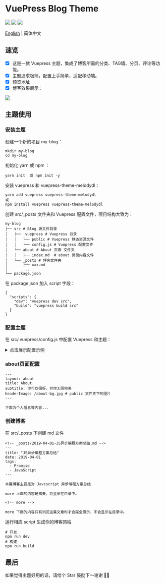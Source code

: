 # VuePress Blog Theme 

[![](https://img.shields.io/circleci/build/github/youdeliang/vuepress-theme-melodydl)](https://circleci.com/gh/youdeliang/vuepress-theme-melodydl)
[![](https://img.shields.io/npm/v/vuepress-theme-melodydl)](https://www.npmjs.com/package/vuepress-theme-melodydl)
[![](https://img.shields.io/github/license/youdeliang/vuepress-theme-melodydl)](https://github.com/youdeliang/vuepress-theme-melodydl/blob/master/LICENSE)

[English](./README.md) | 简体中文

## 速览
- [x]  这是一款 Vuepress 主题，集成了博客所需的分类、TAG墙、分页、评论等功能。
- [x]  主题追求极简，配置上手简单，适配移动端。
- [x] [预览地址](https://www.ydlcq.cn/)
- [x] 博客效果展示：

![](https://user-gold-cdn.xitu.io/2020/5/2/171d4a46cd1c4caf?w=599&h=287&f=gif&s=1994152)
## 主题使用

### 安装主题
创建一个新的项目 my-blog：
```
mkdir my-blog
cd my-blog
```
初始化 yarn 或 npm ：

```
yarn init  或 npm init -y
```
安装 vuepress 和 vuepress-theme-melodydl：

```
yarn add vuepress vuepress-theme-melodydl
或
npm install vuepress vuepress-theme-melodydl
```
创建 src/_posts 文件夹和 Vuepress 配置文件，项目结构大致为：

```
my-blog
├── src # Blog 源文件目录
│   ├── .vuepress # Vuepress 目录
│   │   └── public # Vuepress 静态资源文件
│   │   └── config.js # Vuepress 配置文件
│   └── about # About 页面 文件夹
│   │   ├── index.md  # about 页面内容文件
│   └── _posts # 博客文件夹
│       ├── xxx.md
│       ...
└── package.json
```

在 package.json 加入 script 字段：

```
{
  "scripts": {
    "dev": "vuepress dev src",
    "build": "vuepress build src"
  }
}
```

### 配置主题
在 src/.vuepress/config.js 中配置 Vuepress 和主题：


<details>
  <summary>点击展示配置示例</summary>

    module.exports = {
        // 网站 Title
          title: 'Top 的博客 ｜ Top Blog',
          
          // 网站描述
          description: '个人博客',
          
          // 网站 favicon 图标设置等
          head: [
            ['link', { rel: 'icon', href: '/favicon.ico' }],
            ['meta', { name: 'viewport', content: 'width=device-width,initial-scale=1,user-scalable=no' }]
          ],
          
          // 使用的主题
          theme: 'melodydl',
          
          // 主题配置
          themeConfig: {
            title: 'Top Blog',

        // 个人信息（没有或不想设置的，删掉对应字段即可）
        personalInfo: {
        
        // 名称
          name: 'melodydl',
          
          // 头像 public文件夹下
          avatar: '/avatar-top.jpeg',
          
          // 头部背景图
          headerBackgroundImg: '/avatar-bg.jpeg',
          
          // 个人简介 (支持 HTML)
          description: 'In me the tiger sniffs the rose<br/>心有猛虎，细嗅蔷薇',
          
           // 电子邮箱
          email: 'facecode@foxmail.com',
          
          // 所在地
          location: 'Shanghai, China'
        },
        // 顶部导航栏内容
        nav: [ 
          {text: 'HOME', link: '/' },
          {text: 'ABOUT', link: '/about/'},
          {text: 'TAGS', link: '/tags/'}      
        ],
        
        // 首页头部标题背景图设置，图片直接放在 public 文件夹下
        header: {
          home: {
            title: 'Top Blog', 
            subtitle: '好好生活，慢慢相遇', 
            headerImage: '/home-bg.jpeg'
          },
          
          // tag页面头部标题背景图设置，图片直接放在 public 文件夹下
          tags: {
            title: 'Tags', 
            subtitle: '遇见你花光了我所有的运气', 
            headerImage: '/tags-bg.jpg'
          },
          
          // 文章详情头部背景图
          postHeaderImg: '/post-bg.jpeg',
        },
        
        // 社交平台帐号信息 
        sns: {
          // 简书账号和链接
          "jianshu": { 
            account: "jianshu", 
            link: "https://www.jianshu.com/u/5dddaee8f351", 
          },
          
          // 新浪 账号和链接
          "weibo": { 
            account: "",
            link: ""
          },
          
          // 知乎 帐号和链接
          "zhihu": { 
            account: "zhihu",
            link: "https://www.zhihu.com/people/sheng-tang-de-xing-kong"
          },
          
          // Github 帐号和链接
          "github": { 
            account: "github",
            link: "https://github.com/youdeliang"
          }
        },
        // 底部 footer 的相关设置 
        footer: {
          // gitbutton  配置
          gitbtn: {
            // 仓库地址
            repository: "https://ghbtns.com/github-btn.html?user=youdeliang&repo=vuepress-theme-top&type=star&count=true",
            frameborder: 0,
            scrolling: 0,
            width: "80px",
            height: "20px"
          },
          
          // 添加自定义 footer
          custom: `Copyright &copy; Top Blog 2020 <br /> 
            Theme By <a href="https://www.vuepress.cn/" target="_blank">VuePress</a>
            | <a href="https://www.github.com/youdeliang/" target="_blank">youdeliang</a>`
        },
        
        // 分页配置
        pagination: {
          // 每页文章数量
          perPage: 5,
        },
        
        // vssue 评论配置, 如果不需要，可以设置 comments: false
        comments: {    
          owner: 'youdeliang',
          repo: 'vuepress-theme-melodydl',
          clientId: 'dfba8ecad544784fec1f',
          clientSecret: '1358ac11bc8face24f598601991083e27372988d',
          autoCreateIssue: false,
        },
      }
    }
</details>

### about页面配置

```
---
layout: about 
title: About
subtitle: 你可以很好，但你无需完美
headerImage: /about-bg.jpg # public 文件夹下的图片
---

下面为个人信息等内容...
```

### 创建博客
在 src/_posts 下创建 md 文件

```
<!-- _posts/2019-04-01-JS异步编程方案总结.md -->
---
title: "JS异步编程方案总结"
date: 2019-04-01
tags:
  - Promise
  - JavaScript
---

本篇博客主要是对 Javcscript 异步编程方案总结

more 上面的内容是摘要，将显示在目录中。

<!-- more -->

more 下面的内容只有浏览这篇文章时才会完全展示，不会显示在目录中。

```

运行相应 script 生成你的博客网站

```
# 开发
npm run dev
# 构建
npm run build
```

## 最后
如果觉得主题好用的话，请给个 Star 鼓励下～谢谢 🙏🙏
